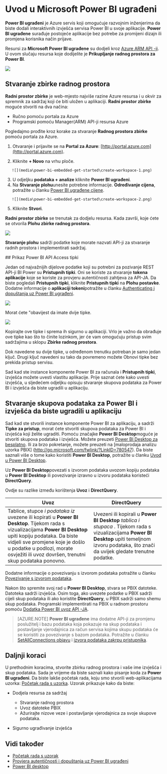 <properties
   pageTitle="Uvod u Microsoft Power BI ugrađeni"
   description="Power BI ugrađene, dodajte interaktivnih izvješća servisa Power BI u poslovne inteligencije aplikacije"
   services="power-bi-embedded"
   documentationCenter=""
   authors="guyinacube"
   manager="erikre"
   editor=""
   tags=""/>
<tags
   ms.service="power-bi-embedded"
   ms.devlang="NA"
   ms.topic="hero-article"
   ms.tgt_pltfrm="NA"
   ms.workload="powerbi"
   ms.date="10/04/2016"
   ms.author="asaxton"/>

# <a name="get-started-with-microsoft-power-bi-embedded"></a>Uvod u Microsoft Power BI ugrađeni

**Power BI ugrađeni** je Azure servis koji omogućuje razvojnim inženjerima da biste dodali interaktivnih izvješća servisa Power BI u svoje aplikacije. **Power BI ugrađene** surađuje postojeće aplikacije bez potrebe za promijeni dizajn ili promjena korisnika način prijave.

Resursi za **Microsoft Power BI ugrađene** su dodjeli kroz [Azure ARM API -ji](https://msdn.microsoft.com/library/mt712306.aspx). U ovom slučaju resursa koje dodijelite je **Prikupljanje radnog prostora za Power BI**.

![](media\power-bi-embedded-get-started\introduction.png)

## <a name="create-a-workspace-collection"></a>Stvaranje zbirke radnog prostora
**Radni prostor zbirke** je web-mjesto najviše razine Azure resursa i u okvir za spremnik za sadržaj koji će biti uložen u aplikaciji. **Radni prostor zbirke** moguće stvoriti na dva načina:

   -    Ručno pomoću portala za Azure
   -    Programski pomoću Manager(ARM) API-ji resursa Azure

Pogledajmo prođite kroz korake za stvaranje **Radnog prostora zbirke** pomoću portala za Azure.

   1.   Otvaranje i prijavite se na **Portal za Azure**: [http://portal.azure.com](http://portal.azure.com).

   2.   Kliknite **+ Novo** na vrhu ploče.

       ![](media\power-bi-embedded-get-started\create-workspace-1.png)

   3.   U odjeljku **podataka + analize** kliknite **Power BI ugrađeni**.
   4.   Na **Stvaranje plohu**unesite potrebne informacije. **Određivanje cijena**, potražite u članku [Power BI ugrađene cijene](http://go.microsoft.com/fwlink/?LinkID=760527).

       ![](media\power-bi-embedded-get-started\create-workspace-2.png)

   5. Kliknite **Stvori**.

**Radni prostor zbirke** se trenutak za dodjelu resursa. Kada završi, koje ćete se otvorila **Plohu zbirke radnog prostora**.

   ![](media\power-bi-embedded-get-started\create-workspace-3.png)

**Stvaranje plohu** sadrži podatke koje morate nazvati API-ji za stvaranje radnih prostora i implementirati sadržaj.

<a name="view-access-keys"/>
## <a name="view-power-bi-api-access-keys"></a>Prikaz Power BI API Access tipki

Jedan od najvažnijih dijelove podatke koji su potrebni za pozivanje REST API-ji BI Power su **Pristupnih tipki**. Oni se koriste za stvaranje **tokena aplikacije** koje se koriste za provjeru autentičnosti zahtjeva za API-JA. Da biste pogledali **Pristupnih tipki**, kliknite **Pristupnih tipki** na **Plohu postavke**. Dodatne informacije o **aplikaciji tokeni**potražite u članku [Authenticating i dopuštanja uz Power BI ugrađeni](power-bi-embedded-app-token-flow.md).

   ![](media\power-bi-embedded-get-started\access-keys.png)

Morat ćete "obavijest da imate dvije tipke.

   ![](media\power-bi-embedded-get-started\access-keys-2.png)

Kopirajte ove tipke i sprema ih sigurno u aplikaciji. Vrlo je važno da obrađuje ove tipke kao što to činite lozinkom, jer će vam omogućuju pristup svim sadržajima u sklopu **Zbirke radnog prostora**.

Dok navedene su dvije tipke, u određenom trenutku potreban je samo jedan ključ. Drugi ključ navedeni su tako da povremeno možete Obnovi tipke bez prekida pristup servisu.

Sad kad ste instance komponente Power BI za računala i **Pristupnih tipki**, izvješća možete uvesti vlastitu aplikacije. Prije saznat ćete kako uvesti izvješća, u sljedećem odjeljku opisuju stvaranje skupova podataka za Power BI i izvješća da biste ugradili u aplikaciju.

## <a name="create-power-bi-datasets-and-reports-to-embed-into-an-app"></a>Stvaranje skupova podataka za Power BI i izvješća da biste ugradili u aplikaciju

Sad kad ste stvorili instance komponente Power BI za aplikaciju, a sadrži **Tipke za pristup**, morat ćete stvoriti skupova podataka za Power BI i izvješća koji želite ugraditi. Pomoću značajke **Power BI Desktop**moguće je stvoriti skupova podataka i izvješća. Možete preuzeti [Power BI Desktop za besplatno](https://powerbi.microsoft.com/documentation/powerbi-desktop-get-the-desktop/). Ili za brzo pokretanje, možete preuzeti na [maloprodaja analizu uzorka PBIX] (http://go.microsoft.com/fwlink/?LinkID=780547). Da biste saznali više o tome kako koristiti **Power BI Desktop**, potražite u članku [Uvod u Power BI Desktop](https://powerbi.microsoft.com/en-us/guided-learning/powerbi-learning-0-2-get-started-power-bi-desktop).

Uz **Power BI Desktop**povezati s izvorom podataka uvozom kopiju podataka u **Power BI Desktop** ili povezivanje izravno u izvoru podataka koristeći **DirectQuery**.

Ovdje su razlike između korištenja **Uvoz** i **DirectQuery**.

|Uvoz | DirectQuery
|---|---
|Tablice, stupce *i podataka iz* uvezene ili kopirati u **Power BI Desktop**. Tijekom rada s vizualizacijama **Power BI Desktop** upiti kopiju podataka. Da biste vidjeli sve promjene koje je došlo u podatke u podlozi, morate osvježiti ili uvoz dovršen, trenutni skup podataka ponovno.|Uvezeni ili kopirali u **Power BI Desktop** *tablica i stupaca* . Tijekom rada s vizualizacijama **Power BI Desktop** upiti temeljnom izvoru podataka, što znači da uvijek gledate trenutne podatke.

Dodatne informacije o povezivanju s izvorom podataka potražite u članku [Povezivanje s izvorom podataka](power-bi-embedded-connect-datasource.md).

Nakon što spremite svoj rad u **Power BI Desktop**, stvara se PBIX datoteke. Datoteka sadrži izvješća. Osim toga, ako uvezete podatke u PBIX sadrži cijeli skup podataka ili ako koristite **DirectQuery**, u PBIX sadrži samo shemu skup podataka. Programski implementirati na PBIX u radnom prostoru pomoću [Dodatka Power BI uvoz API -JA](https://msdn.microsoft.com/library/mt711504.aspx).

> [AZURE.NOTE] **Power BI ugrađene** ima dodatne API-ji za promjenu poslužitelj i bazu podataka koja pokazuje na skup podataka i postavljanje vjerodajnica za račun servisa kojima skupu podataka će se koristiti za povezivanje s bazom podataka. Potražite u članku [SetAllConnections objavu](https://msdn.microsoft.com/library/mt711505.aspx) i [izvora podataka zakrpu pristupnika](https://msdn.microsoft.com/library/mt711498.aspx).

## <a name="next-steps"></a>Daljnji koraci
U prethodnim koracima, stvorite zbirku radnog prostora i vaše ime izvješća i skup podataka. Sada je vrijeme da biste saznali kako pisanje koda za **Power BI ugrađeni**. Da biste lakše početak rada, koju smo stvorili web-aplikacijama uzorka: [Početak rada s uzorka](power-bi-embedded-get-started-sample.md). Uzorak prikazuje kako da biste:

  - Dodjela resursa za sadržaj
      - Stvaranje radnog prostora
      - Uvoz datoteke PBIX
      - Ažurirajte nizove veze i postavljanje vjerodajnica za svoje skupove podataka.

  - Sigurno ugrađivanje izvješća

## <a name="see-also"></a>Vidi također
- [Početak rada s uzorak](power-bi-embedded-get-started-sample.md)
- [Provjera autentičnosti i dopuštanja uz Power BI ugrađeni](power-bi-embedded-app-token-flow.md)
- [Power BI desktop](https://powerbi.microsoft.com/documentation/powerbi-desktop-get-the-desktop/)
